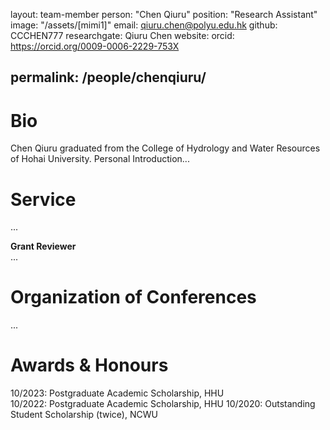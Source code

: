 layout: team-member
person: "Chen Qiuru"
position: "Research Assistant"
image: "/assets/[mimi1]"
email: qiuru.chen@polyu.edu.hk
github: CCCHEN777
researchgate: Qiuru Chen
website: 
orcid: https://orcid.org/0009-0006-2229-753X


permalink: /people/chenqiuru/
---
# __Bio__
Chen Qiuru graduated from the College of Hydrology and Water Resources of Hohai University. Personal Introduction...  

# __Service__
...

**Grant Reviewer**  
...

# __Organization of Conferences__
...

# __Awards & Honours__
10/2023:  Postgraduate Academic Scholarship, HHU  
10/2022:  Postgraduate Academic Scholarship, HHU 
10/2020:  Outstanding Student Scholarship (twice), NCWU
